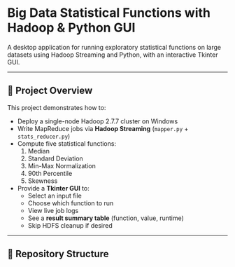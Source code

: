 # Big Data Statistical Functions with Hadoop & Python GUI

A desktop application for running exploratory statistical functions on large datasets using Hadoop Streaming and Python, with an interactive Tkinter GUI.

---

## 🚀 Project Overview

This project demonstrates how to:

- Deploy a single-node Hadoop 2.7.7 cluster on Windows  
- Write MapReduce jobs via **Hadoop Streaming** (`mapper.py` + `stats_reducer.py`)  
- Compute five statistical functions:
  1. Median  
  2. Standard Deviation  
  3. Min-Max Normalization  
  4. 90th Percentile  
  5. Skewness  
- Provide a **Tkinter GUI** to:
  - Select an input file  
  - Choose which function to run  
  - View live job logs  
  - See a **result summary table** (function, value, runtime)  
  - Skip HDFS cleanup if desired  

---

## 📂 Repository Structure

